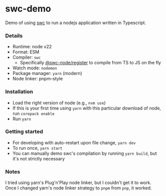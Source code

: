 # swc-demo

Demo of using [swc](https://github.com/swc-project/swc) to run a nodejs application written in Typescript.

### Details

- Runtime: node v22
- Format: ESM
- Compiler: `swc`
  - Specifically [@swc-node/register](https://www.npmjs.com/package/@swc-node/register) to compile from TS to JS on the fly
- Watch mode: `nodemon`
- Package manager: `yarn` (modern)
- Node linker: pnpm-style

### Installation

- Load the right version of node (e.g., `nvm use`)
- If this is your first time using `yarn` with this particular download of node, run `corepack enable`
- Run `yarn`

### Getting started

- For developing with auto-restart upon file change, `yarn dev`
- To run once, `yarn start`
- You can manually demo swc's compilation by running `yarn build`, but it's not strictly necessary

### Notes

I tried using yarn's Plug'n'Play node linker, but I couldn't get it to work. Once I changed yarn's node linker strategy to `pnpm` from `pnp`, it worked.
